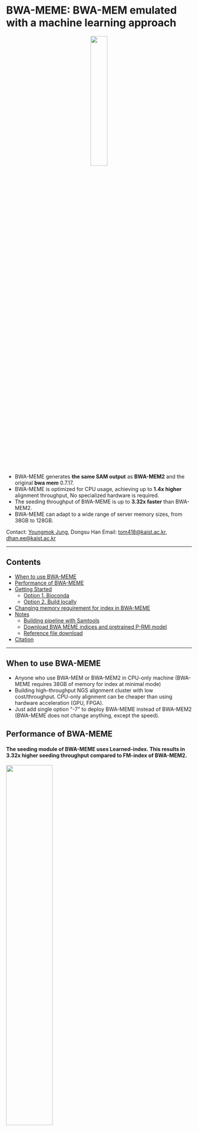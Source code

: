 # BWA-MEME: BWA-MEM emulated with a machine learning approach 
<div align="center">
<img src="images/DALL·E_logo_bwa.png" width="30%"  style="margin-left: auto; margin-right: auto; display: block;" />
</div>

- BWA-MEME generates **the same SAM output** as **BWA-MEM2** and the original **bwa mem** 0.7.17.
- BWA-MEME is optimized for CPU usage, achieving up to **1.4x higher** alignment throughput, No specialized hardware is required.
- The seeding throughput of BWA-MEME is up to **3.32x faster** than BWA-MEM2.
- BWA-MEME can adapt to a wide range of server memory sizes, from 38GB to 128GB.
  
Contact: [Youngmok Jung](https://quito418.github.io/quito418/), Dongsu Han
Email: tom418@kaist.ac.kr, dhan.ee@kaist.ac.kr

---

## Contents
* [When to use BWA-MEME](#when-to-use-bwa-meme)
* [Performance of BWA-MEME](#performance-of-bwa-meme)
* [Getting Started](#getting-started)
  + [Option 1. Bioconda](#install-option-1-bioconda)
  + [Option 2. Build locally](#install-option-2-build-locally)
* [Changing memory requirement for index in BWA-MEME](#changing-memory-requirement-for-index-in-bwa-meme)
* [Notes](#notes)
  + [Building pipeline with Samtools](#building-pipeline-with-samtools)
  + [Download BWA MEME indices and pretrained P-RMI model](#download-meme-indices-and-pretrained-p-rmi-model)
  + [Reference file download](#reference-file-download)
* [Citation](#citation)
---
## When to use BWA-MEME
- Anyone who use BWA-MEM or BWA-MEM2 in CPU-only machine (BWA-MEME requires 38GB of memory for index at minimal mode)
- Building high-throughput NGS alignment cluster with low cost/throughput. CPU-only alignment can be cheaper than using hardware acceleration (GPU, FPGA).
- Just add single option "-7" to deploy BWA-MEME instead of BWA-MEM2 (BWA-MEME does not change anything, except the speed).

## Performance of BWA-MEME
#### The seeding module of BWA-MEME uses Learned-index. This results in 3.32x higher seeding throughput compared to FM-index of BWA-MEM2.
<img src="https://github.com/kaist-ina/BWA-MEME/blob/master/images/BWA-MEME-SeedingResults.jpg" width="50%"/>

#### End-to-end alignment throughput is up to 1.4x higher than BWA-MEM2.
<img src="https://github.com/kaist-ina/BWA-MEME/blob/master/images/BWA-MEME-alignment_throughput.png" width="50%" />

---
## Getting Started
### Install Option 1. Bioconda
```sh
# Install with conda, bwa-meme and the learned-index train script "build_rmis_dna.sh" will be installed
conda install -c conda-forge -c bioconda bwa-meme

# Print version and Mode of compiled binary executable
# bwa-meme binary automatically choose the binary based on the SIMD instruction supported (SSE, AVX2, AVX512 ...)
# Other modes of bwa-meme is available as bwa-meme_mode1 or bwa-meme_mode2
bwa-meme version

```
### Build index of the reference DNA sequence
```sh
# Build index (Takes ~1hr for human genome)
# we recommend using at least 8 threads
bwa-meme index -a meme <input.fasta> -t <thread number>
```
### Training P-RMI
```sh
# Run code below to train P-RMI, suffix array is required which is generated in index build code
# takes about 15 minute for human genome with single thread
build_rmis_dna.sh <input.fasta>
```

### Run alignment and compare SAM output with BWA-MEM2
```sh
# Perform alignment with BWA-MEME, add -7 option
bwa-meme mem -7 -Y -K 100000000 -t <num_threads> <input.fasta> <input_1.fastq> -o <output_meme.sam>

# Below runs alignment with BWA-MEM2, without -7 option
bwa-meme mem -Y -K 100000000 -t <num_threads> <input.fasta> <input_1.fastq> -o <output_mem2.sam>

# Compare output SAM files
diff <output_mem2.sam> <output_meme.sam>

# To diff large SAM files use https://github.com/unhammer/diff-large-files
```

---
### Install Option 2. Build locally
#### Compile the code
```sh
# Compile from source
git clone https://github.com/kaist-ina/BWA-MEME.git BWA-MEME
cd BWA-MEME

# To compile all binary executables run below command. 
# Put the highest number of available vCPU cores
# You should also have cmake installed. Download by sudo apt-get install cmake
make -j<num_threads>

# Print version and Mode of compiled binary executable
# bwa-meme binary automatically choose the binary based on the SIMD instruction supported (SSE, AVX2, AVX512 ...)
# Other modes of bwa-meme is available as bwa-meme_mode1 or bwa-meme_mode2
./bwa-meme version

# For bwa-meme with mode 1 or 2 see below
```
### Build index of the reference DNA sequence
```sh
# Build index (Takes ~1hr for human genome)
# we recommend using 32 threads
./bwa-meme index -a meme <input.fasta> -t <thread number>
```
### Training P-RMI 
Prerequisites for building locally: To use the train code, please [install Rust](https://rustup.rs/).
```sh
# Run code below to train P-RMI, suffix array is required which is generated in index build code
# takes about 15 minute for human genome with single thread
./build_rmis_dna.sh <input.fasta>
```

### Run alignment and compare SAM output with BWA-MEM2
```sh
# Perform alignment with BWA-MEME, add -7 option
./bwa-meme mem -7 -Y -K 100000000 -t <num_threads> <input.fasta> <input_1.fastq> -o <output_meme.sam>

# Below runs alignment with BWA-MEM2, without -7 option
./bwa-meme mem -Y -K 100000000 -t <num_threads> <input.fasta> <input_1.fastq> -o <output_mem2.sam>

# Compare output SAM files
diff <output_mem2.sam> <output_meme.sam>

# To diff large SAM files use https://github.com/unhammer/diff-large-files
```

### Test scripts and executables are available in the BWA-MEME/test folder
---
## Changing memory requirement for index in BWA-MEME 
```sh
# You can check the MODE value by running version command
# mode 1: 38GB in index size
./bwa-meme_mode1 version
# mode 2: 88GB in index size
./bwa-meme_mode2 version
# mode 3: 118GB in index size, fastest mode
./bwa-meme  version

# If binary executable does not exist, run below command to compile
make clean
make -j<number of threads>

```
---
## Notes

* BWA-MEME requires at least 64 GB RAM (with minimal acceleration BWA-MEME requires 38GB of memory). For WGS runs on human genome (>32 threads) with full acceleration of BWA-MEME, it is recommended to have 140-192 GB RAM.

* When deploying BWA-MEME with many threads, mimalloc library is recommended for a better performance (Enabled at default).

### Building pipeline with Samtools
Credits to @keiranmraine, see issue [#10](../../issues/10)

- Due to increased alignment throughput, given enough threads the bottleneck moves from `alignment` to `Samtools sorting`. As a result BWA-MEME might require additional pipeline modification (not a simple drop-in replacement)
- To reduce the CPU waste, you might want to use `mbuffer` in the pipeline or write alignment outputs to a file with fast compression. 
```
# mbuffer size should be determined by memory option given to samtools.
# ex) samtools sort uses 20 threads, 1G per each thread, so mbuffer size should be 20G (= -m 1G x -@ 20)
bwa-meme mem -7 -K 100000000 -t 32 \
 <reference> <fastq 1> <fastq 2> \
 | mbuffer -m 20G \
 | samtools sort -m 1G --output-fmt bam,level=1 -T ./sorttmp -@ 20 - > sorted.bam
```

### Reference file download
You can download the reference using the command below.
```sh
# Download human_g1k_v37.fasta human genome and decompress it
wget -c ftp://ftp-trace.ncbi.nih.gov/1000genomes/ftp/technical/reference/human_g1k_v37.fasta.gz
gunzip human_g1k_v37.fasta.gz

# hg38 human reference
wget -c https://storage.googleapis.com/genomics-public-data/references/hg38/v0/Homo_sapiens_assembly38.fasta
```

### Download MEME indices and pretrained P-RMI model
```sh
# We provide the pretrained models and all indices required alignment (for hg37 and hg38 human reference) 
# you can download in the link below.
https://web.inalab.net/~bwa-meme/

# Indices of MEME and models should be in the same folder, we follow the prefix-based loading in bwa-mem
```

## Citation

If you use BWA-MEME, please cite the following [paper](https://academic.oup.com/bioinformatics/advance-article/doi/10.1093/bioinformatics/btac137/6543607)
> **Youngmok Jung, Dongsu Han, BWA-MEME: BWA-MEM emulated with a machine learning approach, Bioinformatics, Volume 38, Issue 9, 1 May 2022, Pages 2404–2413, https://doi.org/10.1093/bioinformatics/btac137**


```
@article{10.1093/bioinformatics/btac137,
    author = {Jung, Youngmok and Han, Dongsu},
    title = "{BWA-MEME: BWA-MEM emulated with a machine learning approach}",
    journal = {Bioinformatics},
    volume = {38},
    number = {9},
    pages = {2404-2413},
    year = {2022},
    month = {03},
    issn = {1367-4803},
    doi = {10.1093/bioinformatics/btac137},
    url = {https://doi.org/10.1093/bioinformatics/btac137},
    eprint = {https://academic.oup.com/bioinformatics/article-pdf/38/9/2404/43480985/btac137.pdf},
}

```

<!-- ## Todo

* Support BAM output

* Support Sorting

* Support Markduplicate -->

